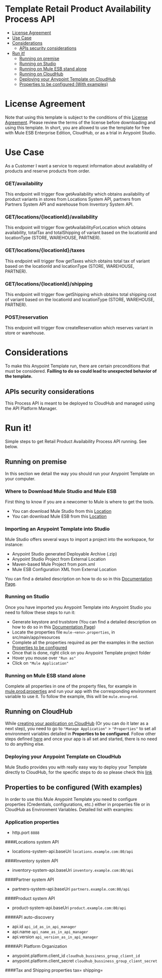 # Template Retail Product Availability Process API

+ [License Agreement](#licenseagreement)
+ [Use Case](#usecase)
+ [Considerations](#considerations)
	* [APIs security considerations](#apissecurityconsiderations)
+ [Run it!](#runit)
	* [Running on premise](#runonopremise)
	* [Running on Studio](#runonstudio)
	* [Running on Mule ESB stand alone](#runonmuleesbstandalone)
	* [Running on CloudHub](#runoncloudhub)
	* [Deploying your Anypoint Template on CloudHub](#deployingyouranypointtemplateoncloudhub)
	* [Properties to be configured (With examples)](#propertiestobeconfigured)

# License Agreement <a name="licenseagreement"/>
Note that using this template is subject to the conditions of this [License Agreement](AnypointTemplateLicense.pdf).
Please review the terms of the license before downloading and using this template. In short, you are allowed to use the template for free with Mule ESB Enterprise Edition, CloudHub, or as a trial in Anypoint Studio.

# Use Case <a name="usecase"/>

As a Customer I want a service to request information about availability of products and reserve products from order.   

### GET/availability
This endpoint will trigger flow getAvailability which obtains availability of product variants in stores from Locations System API, partners from Partners System API and warehouse from Inventory System API. 

### GET/locations/{locationId}/availability
This endpoint will trigger flow getAvailabilityForLocation which obtains availability, totalTax and totalShipping of variant based on the locationId and locationType (STORE,  WAREHOUSE, PARTNER). 

### GET/locations/{locationId}/taxes
This endpoint will trigger flow getTaxes which obtains total tax of variant based on the locationId and locationType (STORE,  WAREHOUSE, PARTNER).

### GET/locations/{locationId}/shipping
This endpoint will trigger flow getShipping which obtains total shipping cost of variant based on the locationId and locationType (STORE,  WAREHOUSE, PARTNER).

### POST/reservation
This endpoint will trigger flow createReservation which reserves variant in store or warehouse.

# Considerations <a name="considerations"/>

To make this Anypoint Template run, there are certain preconditions that must be considered. **Failling to do so could lead to unexpected behavior of the template.**

## APIs security considerations <a name="apissecurityconsiderations"/>
This Process API is meant to be deployed to CloudHub and managed using the API Platform Manager.
   

# Run it! <a name="runit"/>
Simple steps to get Retail Product Availability Process API running.
See below.

## Running on premise <a name="runonopremise"/>
In this section we detail the way you should run your Anypoint Template on your computer.


### Where to Download Mule Studio and Mule ESB
First thing to know if you are a newcomer to Mule is where to get the tools.

+ You can download Mule Studio from this [Location](http://www.mulesoft.com/platform/mule-studio)
+ You can download Mule ESB from this [Location](http://www.mulesoft.com/platform/soa/mule-esb-open-source-esb)

### Importing an Anypoint Template into Studio
Mule Studio offers several ways to import a project into the workspace, for instance: 

+ Anypoint Studio generated Deployable Archive (.zip)
+ Anypoint Studio Project from External Location
+ Maven-based Mule Project from pom.xml
+ Mule ESB Configuration XML from External Location

You can find a detailed description on how to do so in this [Documentation Page](http://www.mulesoft.org/documentation/display/current/Importing+and+Exporting+in+Studio).

### Running on Studio <a name="runonstudio"/>
Once you have imported you Anypoint Template into Anypoint Studio you need to follow these steps to run it:

+ Generate keystore and truststore (You can find a detailed description on how to do so in this [Documentation Page](https://docs.mulesoft.com/mule-user-guide/v/3.7/tls-configuration#generating-keystores-and-truststores))
+ Locate the properties file `mule-<env>.properties`, in src/main/app/resources
+ Complete all the properties required as per the examples in the section [Properties to be configured](#propertiestobeconfigured)
+ Once that is done, right click on you Anypoint Template project folder 
+ Hover you mouse over `"Run as"`
+ Click on  `"Mule Application"`

### Running on Mule ESB stand alone <a name="runonmuleesbstandalone"/>
Complete all properties in one of the property files, for example in [mule.prod.properties](../master/src/main/resources/mule.prod.properties) and run your app with the corresponding environment variable to use it. To follow the example, this will be `mule.env=prod`. 

## Running on CloudHub <a name="runoncloudhub"/>
While [creating your application on CloudHub](http://www.mulesoft.org/documentation/display/current/Hello+World+on+CloudHub) (Or you can do it later as a next step), you need to go to `"Manage Application"` > `"Properties"` to set all environment variables detailed in **Properties to be configured**.
Follow other steps defined [here](#runonpremise) and once your app is all set and started, there is no need to do anything else.

### Deploying your Anypoint Template on CloudHub <a name="deployingyouranypointtemplateoncloudhub"/>
Mule Studio provides you with really easy way to deploy your Template directly to CloudHub, for the specific steps to do so please check this [link](http://www.mulesoft.org/documentation/display/current/Deploying+Mule+Applications#DeployingMuleApplications-DeploytoCloudHub)

## Properties to be configured (With examples) <a name="propertiestobeconfigured"/>
In order to use this Mule Anypoint Template you need to configure properties (Credentials, configurations, etc.) either in properties file or in CloudHub as Environment Variables.
Detailed list with examples:
### Application properties
+ http.port `8888`

####Locations system API
+ locations-system-api.baseUri `locations.example.com:80/api`

####Inventory system API
+ inventory-system-api.baseUri `inventory.example.com:80/api`

####Partner system API
+ partners-system-api.baseUri `partners.example.com:80/api`

####Product system API
+ product-system-api.baseUri `product.example.com:80/api`

####API auto-discovery
+ api.id `api_id_as_in_api_manager`
+ api.name `api_name_as_in_api_manager`
+ api.version `api_version_as_in_api_manager`

####API Platform Organization
+ anypoint.platform.client_id `cloudhub_bussiness_group_client_id`
+ anypoint.platform.client_secret `cloudhub_bussiness_group_client_secret`

####Tax and Shipping properties
tax=
shipping=
